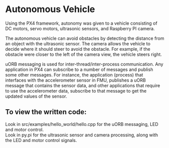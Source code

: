 # Autonomous Vehicle
Using the PX4 framework, autonomy was given to a vehicle consisting of DC motors, servo motors, ultrasonic sensors, and Raspberry PI camera. 

The autonomous vehicle can avoid obstacles by detecting the distance from an object with the ultrasonic sensor. 
The camera allows the vehicle to decide where it should steer to avoid the obstacle. For example, if the obstacle were closer to the left of the camera view, the vehicle steers right.

uORB messaging is used for inter-thread/inter-process communication. Any application in PX4 can subscribe to a number of
messages and publish some other messages. For instance, the application (process) that interfaces with the accelerometer sensor in FMU, publishes a uORB message that contains the
sensor data, and other applications that require to use the accelerometer data, subscribe to that message to get the updated values of the sensor.

## To view the written code:
Look in src/examples/hello_world/hello.cpp for the uORB messaging, LED and motor control. <br>
Look in py.pi for the ultrasonic sensor and camera processing, along with the LED and motor control signals.
